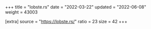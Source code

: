 +++
title = "lobste.rs"
date = "2022-03-22"
updated = "2022-06-08"
weight = 43003

[extra]
source = "https://lobste.rs/"
ratio = 23
size = 42
+++
